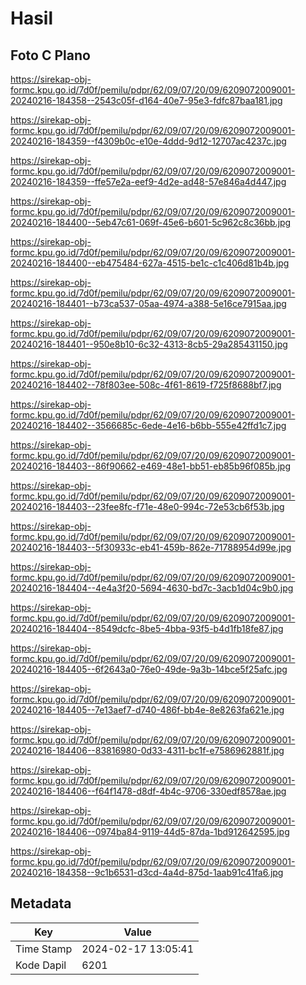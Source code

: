# Hasil

## Foto C Plano

https://sirekap-obj-formc.kpu.go.id/7d0f/pemilu/pdpr/62/09/07/20/09/6209072009001-20240216-184358--2543c05f-d164-40e7-95e3-fdfc87baa181.jpg

https://sirekap-obj-formc.kpu.go.id/7d0f/pemilu/pdpr/62/09/07/20/09/6209072009001-20240216-184359--f4309b0c-e10e-4ddd-9d12-12707ac4237c.jpg

https://sirekap-obj-formc.kpu.go.id/7d0f/pemilu/pdpr/62/09/07/20/09/6209072009001-20240216-184359--ffe57e2a-eef9-4d2e-ad48-57e846a4d447.jpg

https://sirekap-obj-formc.kpu.go.id/7d0f/pemilu/pdpr/62/09/07/20/09/6209072009001-20240216-184400--5eb47c61-069f-45e6-b601-5c962c8c36bb.jpg

https://sirekap-obj-formc.kpu.go.id/7d0f/pemilu/pdpr/62/09/07/20/09/6209072009001-20240216-184400--eb475484-627a-4515-be1c-c1c406d81b4b.jpg

https://sirekap-obj-formc.kpu.go.id/7d0f/pemilu/pdpr/62/09/07/20/09/6209072009001-20240216-184401--b73ca537-05aa-4974-a388-5e16ce7915aa.jpg

https://sirekap-obj-formc.kpu.go.id/7d0f/pemilu/pdpr/62/09/07/20/09/6209072009001-20240216-184401--950e8b10-6c32-4313-8cb5-29a285431150.jpg

https://sirekap-obj-formc.kpu.go.id/7d0f/pemilu/pdpr/62/09/07/20/09/6209072009001-20240216-184402--78f803ee-508c-4f61-8619-f725f8688bf7.jpg

https://sirekap-obj-formc.kpu.go.id/7d0f/pemilu/pdpr/62/09/07/20/09/6209072009001-20240216-184402--3566685c-6ede-4e16-b6bb-555e42ffd1c7.jpg

https://sirekap-obj-formc.kpu.go.id/7d0f/pemilu/pdpr/62/09/07/20/09/6209072009001-20240216-184403--86f90662-e469-48e1-bb51-eb85b96f085b.jpg

https://sirekap-obj-formc.kpu.go.id/7d0f/pemilu/pdpr/62/09/07/20/09/6209072009001-20240216-184403--23fee8fc-f71e-48e0-994c-72e53cb6f53b.jpg

https://sirekap-obj-formc.kpu.go.id/7d0f/pemilu/pdpr/62/09/07/20/09/6209072009001-20240216-184403--5f30933c-eb41-459b-862e-71788954d99e.jpg

https://sirekap-obj-formc.kpu.go.id/7d0f/pemilu/pdpr/62/09/07/20/09/6209072009001-20240216-184404--4e4a3f20-5694-4630-bd7c-3acb1d04c9b0.jpg

https://sirekap-obj-formc.kpu.go.id/7d0f/pemilu/pdpr/62/09/07/20/09/6209072009001-20240216-184404--8549dcfc-8be5-4bba-93f5-b4d1fb18fe87.jpg

https://sirekap-obj-formc.kpu.go.id/7d0f/pemilu/pdpr/62/09/07/20/09/6209072009001-20240216-184405--6f2643a0-76e0-49de-9a3b-14bce5f25afc.jpg

https://sirekap-obj-formc.kpu.go.id/7d0f/pemilu/pdpr/62/09/07/20/09/6209072009001-20240216-184405--7e13aef7-d740-486f-bb4e-8e8263fa621e.jpg

https://sirekap-obj-formc.kpu.go.id/7d0f/pemilu/pdpr/62/09/07/20/09/6209072009001-20240216-184406--83816980-0d33-4311-bc1f-e7586962881f.jpg

https://sirekap-obj-formc.kpu.go.id/7d0f/pemilu/pdpr/62/09/07/20/09/6209072009001-20240216-184406--f64f1478-d8df-4b4c-9706-330edf8578ae.jpg

https://sirekap-obj-formc.kpu.go.id/7d0f/pemilu/pdpr/62/09/07/20/09/6209072009001-20240216-184406--0974ba84-9119-44d5-87da-1bd912642595.jpg

https://sirekap-obj-formc.kpu.go.id/7d0f/pemilu/pdpr/62/09/07/20/09/6209072009001-20240216-184358--9c1b6531-d3cd-4a4d-875d-1aab91c41fa6.jpg


## Metadata

| Key        | Value               |
| ---------- | ------------------- |
| Time Stamp | 2024-02-17 13:05:41 |
| Kode Dapil | 6201                |



